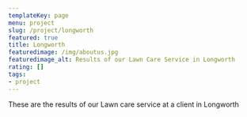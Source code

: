 ```yaml
---
templateKey: page
menu: project
slug: /project/longworth
featured: true
title: Longworth
featuredimage: /img/aboutus.jpg
featuredimage_alt: Results of our Lawn Care Service in Longworth
rating: []
tags:
- project
---
```

These are the results of our Lawn care service at a client in Longworth


